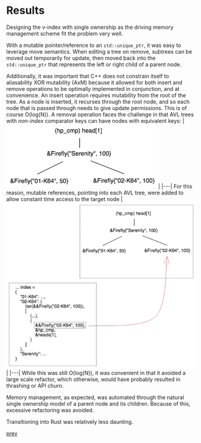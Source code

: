 # Results

Designing the v-index with single ownership as the driving memory management scheme fit the problem very well. 

With a mutable pointer/reference to an `std::unique_ptr`, it was easy to leverage move semantics. When editing a tree on remove, subtrees can be moved out temporarily for update, then moved back into the `std::unique_ptr` that represents the left or right child of a parent node.

Additionally, it was important that C++ does not constrain itself to aliasability XOR mutability (AxM) because it allowed for both insert and remove operations to be optimally implemented in conjunction, and at convenience. An insert operation requires mutability from the root of the tree. As a node is inserted, it recurses through the root node, and so each node that is passed through needs to give update permissions. This is of course O(log(N)). A removal operation faces the challenge in that AVL trees with *non-index* comparator keys can have nodes with equivalent keys:
|![v_index_dupl_cmp_key](v_index_dupl_cmp_key.png)|
|---|
For this reason, mutable references, pointing into each AVL tree, were added to allow constant time access to the target node
|![v_index_dupl_cmp_key_sln](v_index_dupl_cmp_key_sln.png)|
|---|
While this was still O(log(N)), it was convenient in that it avoided a large scale refactor, which otherwise, would have probably resulted in thrashing or API churn.

Memory management, as expected, was automated through the natural single ownership model of a parent node and its children. Because of this, excessive refactoring was avoided. 

Transitioning into Rust was relatively less daunting.

[prev](part6.md)
